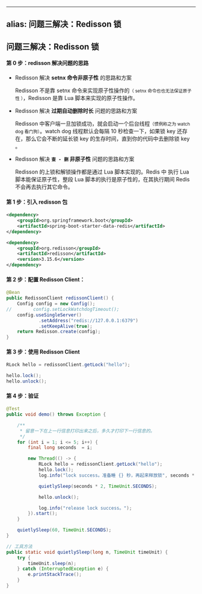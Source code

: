 
---
alias: 问题三解决：Redisson 锁
---

## 问题三解决：Redisson 锁

#### 第 0 步：redisson 解决问题的思路

- Redisson 解决 **setnx 命令非原子性** 的思路和方案

  Redisson 不是靠 setnx 命令来实现原子性操作的<small>（ setnx 命令也也无法保证原子性 ）</small>，Redisson 是靠 Lua 脚本来实现的原子性操作。

- Redisson 解决 **过期自动删除时长** 问题的思路和方案

  Redisson 中客户端一旦加锁成功，就会启动一个后台线程<small>（惯例称之为 watch dog 看门狗）</small>。watch dog 线程默认会每隔 10 秒检查一下，如果锁 key 还存在，那么它会不断的延长锁 key 的生存时间，直到你的代码中去删除锁 key 。

- Redisson 解决 **`查 - 删` 非原子性** 问题的思路和方案

  Redisson 的上锁和解锁操作都是通过 Lua 脚本实现的。Redis 中 执行 Lua 脚本能保证原子性，整段 Lua 脚本的执行是原子性的，在其执行期间 Redis 不会再去执行其它命令。

#### 第 1 步：引入 redisson 包

```xml
<dependency>
    <groupId>org.springframework.boot</groupId>
    <artifactId>spring-boot-starter-data-redis</artifactId>
</dependency>

<dependency>
    <groupId>org.redisson</groupId>
    <artifactId>redisson</artifactId>
    <version>3.15.6</version>
</dependency>
```

#### 第 2 步：配置 Redisson Client：

```java
@Bean
public RedissonClient redissonClient() {
    Config config = new Config();
//        config.setLockWatchdogTimeout();
    config.useSingleServer()
            .setAddress("redis://127.0.0.1:6379")
            .setKeepAlive(true);
    return Redisson.create(config);
}
```

#### 第 3 步：使用 Redisson Client

```java
RLock hello = redissonClient.getLock("hello");

hello.lock();
hello.unlock();
```


#### 第 4 步：验证

```java
@Test
public void demo() throws Exception {

    /**
     * 留意一下在上一行信息打印出来之后，多久才打印下一行信息的。
     */
    for (int i = 1; i <= 5; i++) {
        final long seconds  = i;

        new Thread(() -> {
            RLock hello = redissonClient.getLock("hello");
            hello.lock();
            log.info("lock success。准备睡 {} 秒，再起来释放锁", seconds * 2);

            quietlySleep(seconds * 2, TimeUnit.SECONDS);

            hello.unlock();

            log.info("release lock success。");
        }).start();
    }

    quietlySleep(60, TimeUnit.SECONDS);
}

// 工具方法
public static void quietlySleep(long n, TimeUnit timeUnit) {
    try {
        timeUnit.sleep(n);
    } catch (InterruptedException e) {
        e.printStackTrace();
    }
}
```

